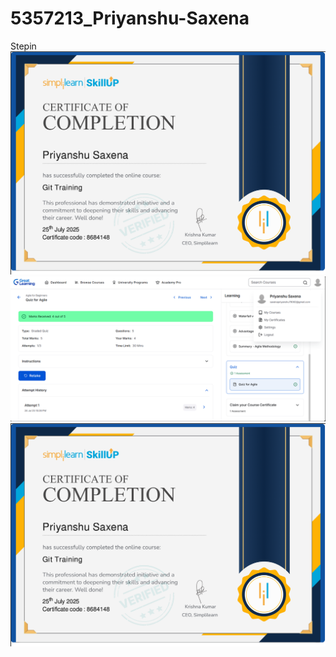# 5357213_Priyanshu-Saxena
Stepin
![Alt Text](SDLC/Git_Certificate.png)
![Alt Text](SDLC/SDLC_Course.png)
![Alt Text](SDLC/HUJ.png)